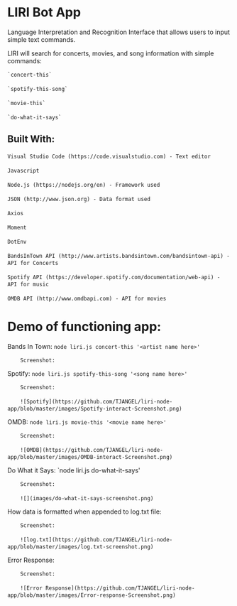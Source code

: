 # LIRI Bot App

Language Interpretation and Recognition Interface that allows users to input simple text commands.

LIRI will search for concerts, movies, and song information with simple commands:

    `concert-this`

    `spotify-this-song`

    `movie-this`

    `do-what-it-says`

## Built With:

    Visual Studio Code (https://code.visualstudio.com) - Text editor
    
    Javascript
    
    Node.js (https://nodejs.org/en) - Framework used
    
    JSON (http://www.json.org) - Data format used
    
    Axios
    
    Moment
    
    DotEnv
    
    BandsInTown API (http://www.artists.bandsintown.com/bandsintown-api) - API for Concerts
    
    Spotify API (https://developer.spotify.com/documentation/web-api) - API for music
    
    OMDB API (http://www.omdbapi.com) - API for movies

# Demo of functioning app:

   Bands In Town: `node liri.js concert-this '<artist name here>'`
   
        Screenshot:

   
   Spotify: `node liri.js spotify-this-song '<song name here>'`

        Screenshot:
        
        ![Spotify](https://github.com/TJANGEL/liri-node-app/blob/master/images/Spotify-interact-Screenshot.png)
   
   
   OMDB: `node liri.js movie-this '<movie name here>'`

        Screenshot:
        
        ![OMDB](https://github.com/TJANGEL/liri-node-app/blob/master/images/OMDB-interact-Screenshot.png)

   Do What it Says: `node liri.js do-what-it-says'

        Screenshot:
        
        ![](images/do-what-it-says-screenshot.png)

   How data is formatted when appended to log.txt file:

        Screenshot:
        
        ![log.txt](https://github.com/TJANGEL/liri-node-app/blob/master/images/log.txt-screenshot.png)

   Error Response:

        Screenshot:
        
        ![Error Response](https://github.com/TJANGEL/liri-node-app/blob/master/images/Error-response-Screenshot.png)

   
